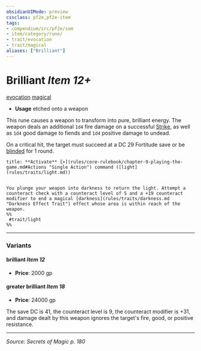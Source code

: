 ```yaml
---
obsidianUIMode: preview
cssclass: pf2e,pf2e-item
tags:
- compendium/src/pf2e/som
- item/category/rune/
- trait/evocation
- trait/magical
aliases: ["Brilliant"]
---
```

# Brilliant *Item 12+*  
[evocation](rules/traits/evocation.md "Evocation School Trait")  [magical](rules/traits/magical.md "Magical Item Trait")  

- **Usage** etched onto a weapon

This rune causes a weapon to transform into pure, brilliant energy. The weapon deals an additional `1d4` fire damage on a successful [Strike](rules/actions/strike.md), as well as `1d4` good damage to fiends and `1d4` positive damage to undead.

On a critical hit, the target must succeed at a DC 29 Fortitude save or be [blinded](rules/conditions.md#Blinded) for 1 round.

```ad-embed-ability
title: **Activate** [>](rules/core-rulebook/chapter-9-playing-the-game.md#Actions "Single Action") command ([light](rules/traits/light.md))


You plunge your weapon into darkness to return the light. Attempt a counteract check with a counteract level of 5 and a +19 counteract modifier to end a magical [darkness](rules/traits/darkness.md "Darkness Effect Trait") effect whose area is within reach of the weapon.  
%%
 #trait/light 
%%
```

---
### Variants

#### brilliant *Item 12*

- **Price**: 2000 gp

#### greater brilliant *Item 18*

- **Price**: 24000 gp

The save DC is 41, the counteract level is 9, the counteract modifier is +31, and damage dealt by this weapon ignores the target's fire, good, or positive resistance.

---
*Source: Secrets of Magic p. 180*